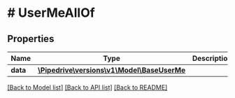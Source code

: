 # # UserMeAllOf

## Properties

Name | Type | Description | Notes
------------ | ------------- | ------------- | -------------
**data** | [**\Pipedrive\versions\v1\Model\BaseUserMe**](BaseUserMe.md) |  | [optional]

[[Back to Model list]](../README.md#documentation-for-models) [[Back to API list]](../README.md#documentation-for-api-endpoints) [[Back to README]](../README.md)
